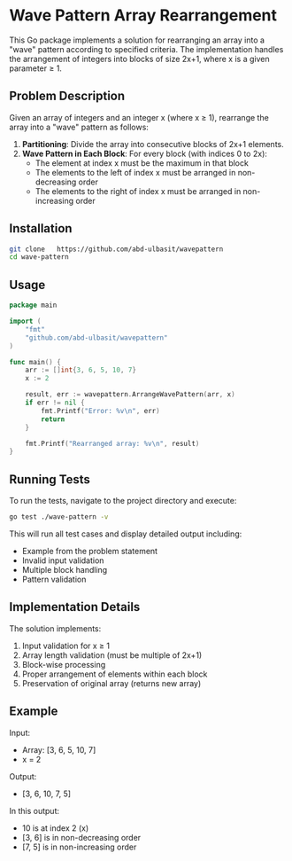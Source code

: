 # Wave Pattern Array Rearrangement

This Go package implements a solution for rearranging an array into a "wave" pattern according to specified criteria. The implementation handles the arrangement of integers into blocks of size 2x+1, where x is a given parameter ≥ 1.

## Problem Description

Given an array of integers and an integer x (where x ≥ 1), rearrange the array into a "wave" pattern as follows:

1. **Partitioning**: Divide the array into consecutive blocks of 2x+1 elements.
2. **Wave Pattern in Each Block**: For every block (with indices 0 to 2x):
   - The element at index x must be the maximum in that block
   - The elements to the left of index x must be arranged in non-decreasing order
   - The elements to the right of index x must be arranged in non-increasing order

## Installation

```bash
git clone   https://github.com/abd-ulbasit/wavepattern 
cd wave-pattern
```

## Usage

```go
package main

import (
    "fmt"
    "github.com/abd-ulbasit/wavepattern"
)

func main() {
    arr := []int{3, 6, 5, 10, 7}
    x := 2

    result, err := wavepattern.ArrangeWavePattern(arr, x)
    if err != nil {
        fmt.Printf("Error: %v\n", err)
        return
    }

    fmt.Printf("Rearranged array: %v\n", result)
}
```

## Running Tests

To run the tests, navigate to the project directory and execute:

```bash
go test ./wave-pattern -v
```

This will run all test cases and display detailed output including:
- Example from the problem statement
- Invalid input validation
- Multiple block handling
- Pattern validation

## Implementation Details

The solution implements:
1. Input validation for x ≥ 1
2. Array length validation (must be multiple of 2x+1)
3. Block-wise processing
4. Proper arrangement of elements within each block
5. Preservation of original array (returns new array)

## Example

Input:
- Array: [3, 6, 5, 10, 7]
- x = 2

Output:
- [3, 6, 10, 7, 5]

In this output:
- 10 is at index 2 (x)
- [3, 6] is in non-decreasing order
- [7, 5] is in non-increasing order